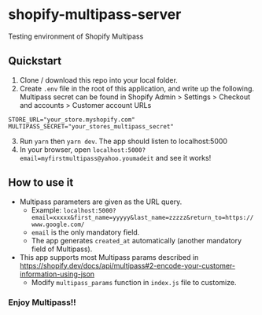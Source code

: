 # shopify-multipass-server
Testing environment of Shopify Multipass

## Quickstart
1. Clone / download this repo into your local folder.
2. Create `.env` file in the root of this application, and write up the following. Multipass secret can be found in Shopify Admin > Settings > Checkout and accounts > Customer account URLs
```
STORE_URL="your_store.myshopify.com"
MULTIPASS_SECRET="your_stores_multipass_secret"
```
3. Run `yarn` then `yarn dev`. The app should listen to localhost:5000
4. In your browser, open `localhost:5000?email=myfirstmultipass@yahoo.youmadeit` and see it works!

## How to use it
- Multipass parameters are given as the URL query.
    - Example: `localhost:5000?email=xxxxx&first_name=yyyyy&last_name=zzzzz&return_to=https://www.google.com/`
    - `email` is the only mandatory field. 
    - The app generates `created_at` automatically (another mandatory field of Multipass).
- This app supports most Multipass params described in https://shopify.dev/docs/api/multipass#2-encode-your-customer-information-using-json
    - Modify `multipass_params` function in `index.js` file to customize.

### Enjoy Multipass!!
